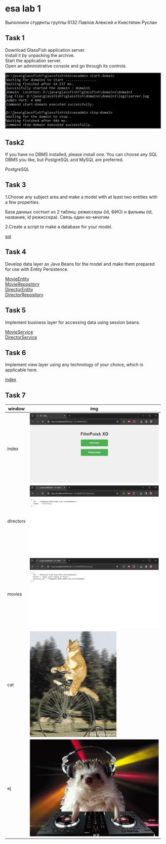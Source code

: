 <h1>esa lab 1</h1>
<p>Выполнили студенты группы 6132 Павлов Алексей и Кнестяпин Руслан</p>
<h2>Task 1</h2>

Download GlassFish application server.\
Install it by unpacking the archive.\
Start the application server.\
Open an administrative console and go through its controls.

![](static/glassfish-start.jpg)


<h2>Task2</h2>

If you have no DBMS installed, please install one. You can choose any SQL DBMS you like, but PostgreSQL and MySQL are preferred.

<p>PostgreSQL</p>

<h2>Task 3</h2>

1.Choose any subject area and make a model with at least two entities with a few properties.

База данных состоит из 2 таблиц: режиссеры (id, ФИО) и фильмы (id, название, id режиссера). Связь один-ко-многим

2.Create a script to make a database for your model.

[sql](src/FilmPoisk.sql)

<h2>Task 4</h2>

Develop data layer as Java Beans for the model and make them prepared for use with Entity Persistence.

[MovieEntity](lab1/src/main/java/com/example/lab1/models/MovieEntity.java)\
[MovieRepository](lab1/src/main/java/com/example/lab1/repositories/MovieRepository.java)\
[DirectorEntity](lab1/src/main/java/com/example/lab1/models/DirectorEntity.java)\
[DirectorRepository](lab1/src/main/java/com/example/lab1/repositories/DirectorRepository.java)

<h2>Task 5</h2>

Implement business layer for accessing data using session beans.

[MovieService](lab1/src/main/java/com/example/lab1/services/MovieService.java)\
[DirectorService](lab1/src/main/java/com/example/lab1/services/DirectorService.java)

<h2>Task 6</h2>

Implement view layer using any technology of your choice, which is applicable here.

[index](lab1/src/main/webapp/index.jsp)

<h2>Task 7</h2>

| window    | img                       |
|-----------|---------------------------|
| index     | ![](static/index.jpg)     |
| directors | ![](static/director.jpg)  |
| movies    | ![](static/movie.jpg)     |
| cat       | ![](static/gif.gif)       |
| ej        | ![](static/gif2.gif)      |